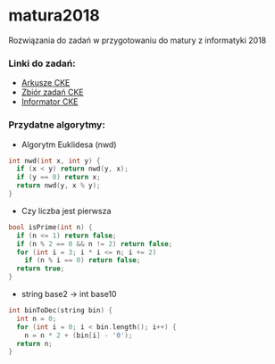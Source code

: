 # matura2018
Rozwiązania do zadań w przygotowaniu do matury z informatyki 2018

### Linki do zadań:

* [Arkusze CKE](https://cke.gov.pl/egzamin-maturalny/egzamin-w-nowej-formule/arkusze/)
* [Zbiór zadań CKE](https://cke.gov.pl/images/_EGZAMIN_MATURALNY_OD_2015/Materialy/Zbiory_zadan/Matura_Zbi%C3%B3r_zada%C5%84_Informatyka.pdf)
* [Informator CKE](https://cke.gov.pl/images/_EGZAMIN_MATURALNY_OD_2015/Informatory/2015/Informatyka.pdf)

### Przydatne algorytmy:

- Algorytm Euklidesa (nwd)
```c++
int nwd(int x, int y) {
  if (x < y) return nwd(y, x);
  if (y == 0) return x;
  return nwd(y, x % y);
}
```

- Czy liczba jest pierwsza
```c++
bool isPrime(int n) {
  if (n <= 1) return false;
  if (n % 2 == 0 && n != 2) return false;
  for (int i = 3; i * i <= n; i += 2)
    if (n % i == 0) return false;
  return true;
}
```

- string base2 -> int base10
```c++
int binToDec(string bin) {
  int n = 0;
  for (int i = 0; i < bin.length(); i++) {
    n = n * 2 + (bin[i] - '0');
  return n;
}
```